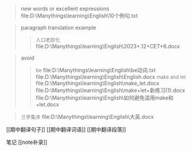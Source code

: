 >new words or excellent expressions 
>file:D:\Manythings\learning\English\10个例句.txt

>paragraph translation example
>><font color = grey size = 2>人口老龄化</font>
file:D:\Manythings\learning\English\2023+.12+CET+6.docx

>avoid
>><font color = grey size = 2> be</font>
file:D:\Manythings\learning\English\be动词.txt
file:D:\Manythings\learning\English\English.docx
>><font color = grey size = 2> make and let</font>
file:D:\Manythings\learning\English\make_let.docx
file:D:\Manythings\learning\English\make+let+新练习(1).docx
file:D:\Manythings\learning\English\如何避免滥用make和+let.docx

><font color = grey size = 2>兰亭集序</font>
file:D:\Manythings\learning\English\大英.docx

[[期中翻译句子]]
[[期中翻译词语]]
[[期中翻译段落]]

笔记
[[note补录]]